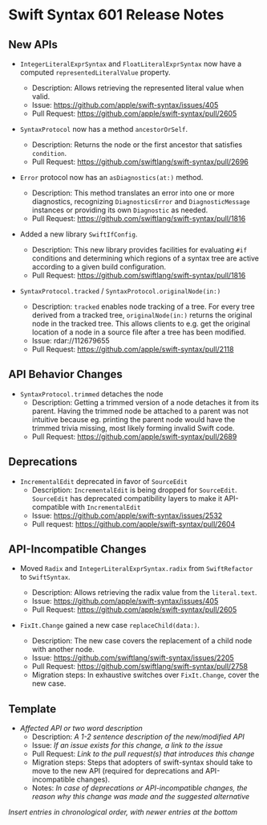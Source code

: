# Swift Syntax 601 Release Notes

## New APIs

- `IntegerLiteralExprSyntax` and `FloatLiteralExprSyntax` now have a computed `representedLiteralValue` property.
  - Description: Allows retrieving the represented literal value when valid.
  - Issue: https://github.com/apple/swift-syntax/issues/405
  - Pull Request: https://github.com/apple/swift-syntax/pull/2605

- `SyntaxProtocol` now has a method `ancestorOrSelf`.
  - Description: Returns the node or the first ancestor that satisfies `condition`.
  - Pull Request: https://github.com/swiftlang/swift-syntax/pull/2696

- `Error` protocol now has an `asDiagnostics(at:)` method.
  - Description: This method translates an error into one or more diagnostics, recognizing `DiagnosticsError` and `DiagnosticMessage` instances or providing its own `Diagnostic` as needed.
  - Pull Request: https://github.com/swiftlang/swift-syntax/pull/1816

- Added a new library `SwiftIfConfig`.
  - Description: This new library provides facilities for evaluating `#if` conditions and determining which regions of a syntax tree are active according to a given build configuration.
  - Pull Request: https://github.com/swiftlang/swift-syntax/pull/1816

- `SyntaxProtocol.tracked` / `SyntaxProtocol.originalNode(in:)`
  - Description: `tracked` enables node tracking of a tree. For every tree derived from a tracked tree, `originalNode(in:)` returns the original node in the tracked tree. This allows clients to e.g. get the original location of a node in a source file after a tree has been modified.
  - Issue: rdar://112679655
  - Pull Request: https://github.com/apple/swift-syntax/pull/2118

## API Behavior Changes

- `SyntaxProtocol.trimmed` detaches the node
  - Description: Getting a trimmed version of a node detaches it from its parent. Having the trimmed node be attached to a parent was not intuitive because eg. printing the parent node would have the trimmed trivia missing, most likely forming invalid Swift code.
  - Pull Request: https://github.com/apple/swift-syntax/pull/2689

## Deprecations

- `IncrementalEdit` deprecated in favor of `SourceEdit`
  - Description: `IncrementalEdit` is being dropped for `SourceEdit`. `SourceEdit` has deprecated compatibility layers to make it API-compatible with `IncrementalEdit`
  - Issue: https://github.com/apple/swift-syntax/issues/2532
  - Pull request: https://github.com/apple/swift-syntax/pull/2604

## API-Incompatible Changes

- Moved `Radix` and `IntegerLiteralExprSyntax.radix` from `SwiftRefactor` to `SwiftSyntax`.
  - Description: Allows retrieving the radix value from the `literal.text`.
  - Issue: https://github.com/apple/swift-syntax/issues/405
  - Pull Request: https://github.com/apple/swift-syntax/pull/2605

- `FixIt.Change` gained a new case `replaceChild(data:)`.
  - Description: The new case covers the replacement of a child node with another node.
  - Issue: https://github.com/swiftlang/swift-syntax/issues/2205
  - Pull Request: https://github.com/swiftlang/swift-syntax/pull/2758
  - Migration steps: In exhaustive switches over `FixIt.Change`, cover the new case.

## Template

- *Affected API or two word description*
  - Description: *A 1-2 sentence description of the new/modified API*
  - Issue: *If an issue exists for this change, a link to the issue*
  - Pull Request: *Link to the pull request(s) that introduces this change*
  - Migration steps: Steps that adopters of swift-syntax should take to move to the new API (required for deprecations and API-incompatible changes).
  - Notes: *In case of deprecations or API-incompatible changes, the reason why this change was made and the suggested alternative*

*Insert entries in chronological order, with newer entries at the bottom*
